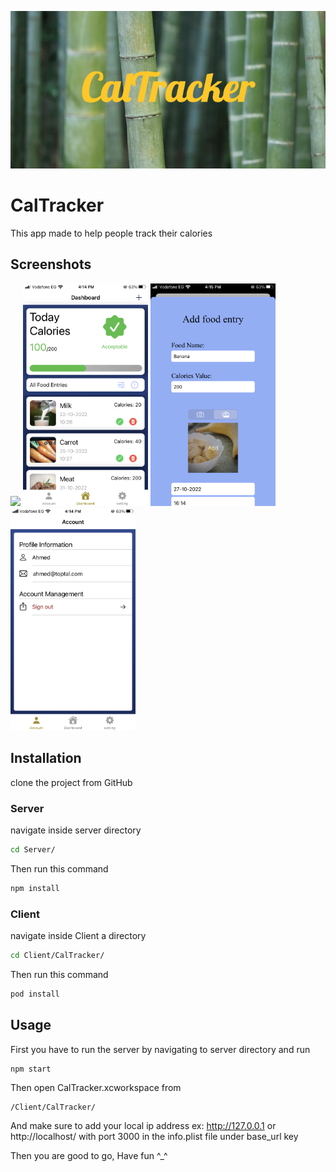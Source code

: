 ![ald text](CalTracker.png)

# CalTracker

This app made to help people track their calories

## Screenshots
<img src="screenshots/sign-in.PNG" width="200">
<img src="screenshots/dashboard.PNG" width="200">
<img src="screenshots/add-entry.PNG" width="200">
<img src="screenshots/account.PNG" width="200">


## Installation

clone the project from GitHub

### Server

navigate inside server directory 
```bash
cd Server/
```
 
 Then run this command

```bash
npm install
```


### Client 

navigate inside Client a directory 
```bash
cd Client/CalTracker/
```
 
 Then run this command

```bash
pod install
```


## Usage

First you have to run the server by navigating to server directory and run 

```base
npm start
```

Then open CalTracker.xcworkspace from
```base
/Client/CalTracker/
```

And make sure to add your local ip address ex: http://127.0.0.1 or http://localhost/
with port 3000 in the info.plist file under base_url key

Then you are good to go, Have fun ^_^
